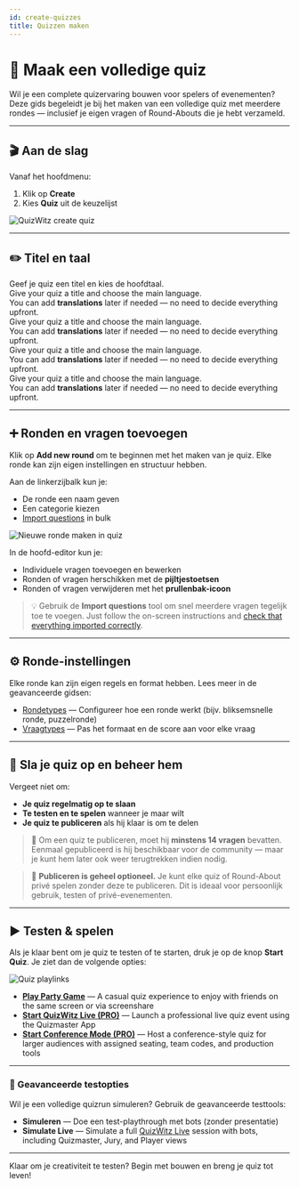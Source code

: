 ```yaml
---
id: create-quizzes
title: Quizzen maken
---
```


# 🧠 Maak een volledige quiz

Wil je een complete quizervaring bouwen voor spelers of evenementen? Deze gids begeleidt je bij het maken van een volledige quiz met meerdere rondes — inclusief je eigen vragen of Round-Abouts die je hebt verzameld.

---

## 🎬 Aan de slag

Vanaf het hoofdmenu:

1. Klik op **Create**
2. Kies **Quiz** uit de keuzelijst

![QuizWitz create quiz](/images/create-quiz.png)

---

## ✏️ Titel en taal

Geef je quiz een titel en kies de hoofdtaal.\
Give your quiz a title and choose the main language.\
You can add **translations** later if needed — no need to decide everything upfront.\
Give your quiz a title and choose the main language.\
You can add **translations** later if needed — no need to decide everything upfront.\
Give your quiz a title and choose the main language.\
You can add **translations** later if needed — no need to decide everything upfront.\
Give your quiz a title and choose the main language.\
You can add **translations** later if needed — no need to decide everything upfront.

---

## ➕ Ronden en vragen toevoegen

Klik op **Add new round** om te beginnen met het maken van je quiz. Elke ronde kan zijn eigen instellingen en structuur hebben.

Aan de linkerzijbalk kun je:

- De ronde een naam geven
- Een categorie kiezen
- [Import questions](../editor/import-questions) in bulk

![Nieuwe ronde maken in quiz](/images/quiz-add-round.png)

In de hoofd-editor kun je:

- Individuele vragen toevoegen en bewerken
- Ronden of vragen herschikken met de **pijltjestoetsen**
- Ronden of vragen verwijderen met het **prullenbak-icoon**

> 💡 Gebruik de **Import questions** tool om snel meerdere vragen tegelijk toe te voegen. Just follow the on-screen instructions and [check that everything imported correctly](../editor/import-questions).

---

## ⚙️ Ronde-instellingen

Elke ronde kan zijn eigen regels en format hebben. Lees meer in de geavanceerde gidsen:

- [Rondetypes](../round-types/000-round-types.md) — Configureer hoe een ronde werkt (bijv. bliksemsnelle ronde, puzzelronde)
- [Vraagtypes](../question-types/000-question-types.md) — Pas het formaat en de score aan voor elke vraag

---

## 💾 Sla je quiz op en beheer hem

Vergeet niet om:

- **Je quiz regelmatig op te slaan**
- **Te testen en te spelen** wanneer je maar wilt
- **Je quiz te publiceren** als hij klaar is om te delen

> 📢 Om een quiz te publiceren, moet hij **minstens 14 vragen** bevatten. Eenmaal gepubliceerd is hij beschikbaar voor de community — maar je kunt hem later ook weer terugtrekken indien nodig.

> 📝 **Publiceren is geheel optioneel.** Je kunt elke quiz of Round-About privé spelen zonder deze te publiceren. Dit is ideaal voor persoonlijk gebruik, testen of privé-evenementen.

---

## ▶️ Testen & spelen

Als je klaar bent om je quiz te testen of te starten, druk je op de knop **Start Quiz**. Je ziet dan de volgende opties:

![Quiz playlinks](/images/quiz-playlinks.png)

- **[Play Party Game](../players/playing)** — A casual quiz experience to enjoy with friends on the same screen or via screenshare
- **[Start QuizWitz Live (PRO)](../quizmaster/introduction)** — Launch a professional live quiz event using the Quizmaster App
- **[Start Conference Mode (PRO)](../tutorials/conference-booth)** — Host a conference-style quiz for larger audiences with assigned seating, team codes, and production tools

---

### 🧪 Geavanceerde testopties

Wil je een volledige quizrun simuleren? Gebruik de geavanceerde testtools:

- **Simuleren** — Doe een test-playthrough met bots (zonder presentatie)
- **Simulate Live** — Simulate a full [QuizWitz Live](../quizmaster/introduction) session with bots, including Quizmaster, Jury, and Player views

---

Klaar om je creativiteit te testen? Begin met bouwen en breng je quiz tot leven!
